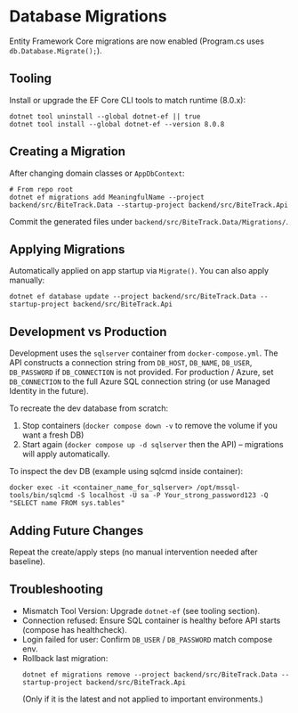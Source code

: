# Database Migrations

Entity Framework Core migrations are now enabled (Program.cs uses `db.Database.Migrate();`).

## Tooling
Install or upgrade the EF Core CLI tools to match runtime (8.0.x):
```
dotnet tool uninstall --global dotnet-ef || true
dotnet tool install --global dotnet-ef --version 8.0.8
```

## Creating a Migration
After changing domain classes or `AppDbContext`:
```
# From repo root
dotnet ef migrations add MeaningfulName --project backend/src/BiteTrack.Data --startup-project backend/src/BiteTrack.Api
```
Commit the generated files under `backend/src/BiteTrack.Data/Migrations/`.

## Applying Migrations
Automatically applied on app startup via `Migrate()`. You can also apply manually:
```
dotnet ef database update --project backend/src/BiteTrack.Data --startup-project backend/src/BiteTrack.Api
```

## Development vs Production
Development uses the `sqlserver` container from `docker-compose.yml`. The API constructs a connection string from `DB_HOST`, `DB_NAME`, `DB_USER`, `DB_PASSWORD` if `DB_CONNECTION` is not provided. For production / Azure, set `DB_CONNECTION` to the full Azure SQL connection string (or use Managed Identity in the future).

To recreate the dev database from scratch:
1. Stop containers (`docker compose down -v` to remove the volume if you want a fresh DB)
2. Start again (`docker compose up -d sqlserver` then the API) – migrations will apply automatically.

To inspect the dev DB (example using sqlcmd inside container):
```
docker exec -it <container_name_for_sqlserver> /opt/mssql-tools/bin/sqlcmd -S localhost -U sa -P Your_strong_password123 -Q "SELECT name FROM sys.tables"
```

## Adding Future Changes
Repeat the create/apply steps (no manual intervention needed after baseline).

## Troubleshooting
- Mismatch Tool Version: Upgrade `dotnet-ef` (see tooling section).
- Connection refused: Ensure SQL container is healthy before API starts (compose has healthcheck).
- Login failed for user: Confirm `DB_USER` / `DB_PASSWORD` match compose env.
- Rollback last migration:
  ```
  dotnet ef migrations remove --project backend/src/BiteTrack.Data --startup-project backend/src/BiteTrack.Api
  ```
  (Only if it is the latest and not applied to important environments.)


